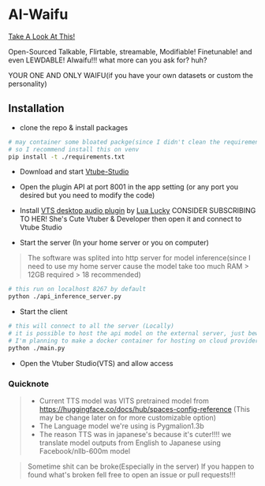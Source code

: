 # AI-Waifu
[Take A Look At This!](https://www.youtube.com/watch?v=Up4lwhPO8m0)

Open-Sourced Talkable, Flirtable, streamable, Modifiable! Finetunable! and even LEWDABLE! AIwaifu!!! what more can you ask for? huh?


YOUR ONE AND ONLY WAIFU(if you have your own datasets or custom the personality)

## Installation
- clone the repo & install packages
```bash
# may container some bloated packge(since I didn't clean the requirements YET)
# so I recommend install this on venv
pip install -t ./requirements.txt
```
- Download and start [Vtube-Studio](https://store.steampowered.com/app/1325860/VTube_Studio/)
- Open the plugin API at port 8001 in the app setting (or any port you desired but you need to modify the code) 
- Install [VTS desktop audio plugin](https://www.youtube.com/watch?v=IiZ0JrGd6BQ&t=11s) by [Lua Lucky](https://www.youtube.com/watch?v=IiZ0JrGd6BQ&t=11s) CONSIDER SUBSCRIBING TO HER! She's Cute Vtuber & Developer then open it and connect to Vtube Studio


- Start the server (In your home server or you on computer)
> The software was splited into http server for model inference(since I need to use my home server cause the model take too much RAM > 12GB required > 18 recommended)
```bash
# this run on localhost 8267 by default
python ./api_inference_server.py
```

- Start the client
```bash
# this will connect to all the server (Locally)
# it is possible to host the api model on the external server, just beware of security issue
# I'm planning to make a docker container for hosting on cloud provider for inference, but not soon
python ./main.py
```
- Open the Vtuber Studio(VTS) and allow access

### Quicknote
> - Current TTS model was VITS pretrained model from
> https://huggingface.co/docs/hub/spaces-config-reference
> (This may be change later on for more customizable option)
> - The Language model we're using is Pygmalion1.3b
> - The reason TTS was in japanese's because it's cuter!!!! we translate model outputs from English to Japanese using Facebook/nllb-600m model


> Sometime shit can be broke(Especially in the server)
> If you happen to found what's broken fell free to open an issue or pull requests!!!